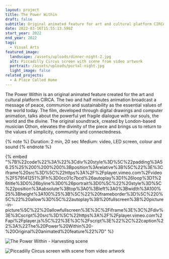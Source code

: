 ```yaml
---
layout: project
title: The Power Within
draft: false
subtitle: Original animated feature for art and cultural platform CIRCA
date: 2022-03-16T15:55:13.598Z
start_year: 2022
end_year: 2022
tags:
  - Visual Arts
featured_image:
  landscape: /assets/uploads/dinner-night-2.jpg
  alt: Piccadilly Circus screen with scene from video artwork
  portrait: /assets/uploads/portal-night.jpg
  light_image: false
related_projects:
  - A Place Called Home
---
```

The Power Within is an original animated feature created for the art and cultural platform CIRCA. The two and half minutes animation broadcast a message of peace, communion and sustainability as the essential values of the world today. The film, developed through digital drawings and computer animation, talks about the powerful yet fragile dialogue with our souls, the world and the divine. The original soundtrack, created by London-based musician Othon, elevates the divinity of the piece and brings us to return to the values of simplicity, community and connectedness.

{% note %}
Duration: 2 min, 20 sec
Medium: video, LED screen, colour and sound
{% endnote %}

{% embed "%7B%22code%22%3A%22%3Cdiv%20style%3D%5C%22padding%3A56.25%25%200%200%200%3Bposition%3Arelative%3B%5C%22%3E%3Ciframe%20src%3D%5C%22https%3A%2F%2Fplayer.vimeo.com%2Fvideo%2F579141251%3Fh%3D0cc01c7bcd%26autoplay%3D1%26loop%3D1%26title%3D0%26byline%3D0%26portrait%3D0%5C%22%20style%3D%5C%22position%3Aabsolute%3Btop%3A0%3Bleft%3A0%3Bwidth%3A100%25%3Bheight%3A100%25%3B%5C%22%20frameborder%3D%5C%220%5C%22%20allow%3D%5C%22autoplay%3B%20fullscreen%3B%20picture-in-picture%5C%22%20allowfullscreen%3E%3C%2Fiframe%3E%3C%2Fdiv%3E%3Cscript%20src%3D%5C%22https%3A%2F%2Fplayer.vimeo.com%2Fapi%2Fplayer.js%5C%22%3E%3C%2Fscript%3E%22%2C%22caption%22%3A%22The%20Power%20Within%20-%20Original%20animated%20feature%22%7D" %}

![The Power Within - Harvesting scene](/assets/uploads/dscf0043.jpg "Piccadilly Circus screen with scene from video artwork")

![Piccadilly Circus screen with scene from video artwork](/assets/uploads/portal-night.jpg "The Power Within - Portal scene")